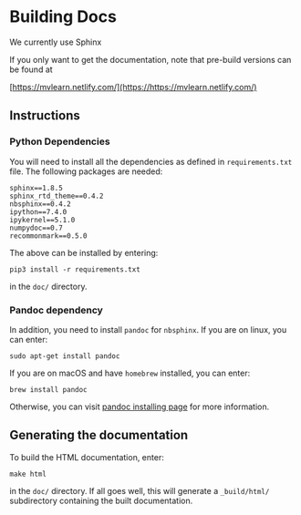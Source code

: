 # Building Docs

We currently use Sphinx

If you only want to get the documentation, note that pre-build versions can be found at

[https://mvlearn.netlify.com/](https://https://mvlearn.netlify.com/)

## Instructions

### Python Dependencies

You will need to install all the dependencies as defined in `requirements.txt` file. The following packages are needed:

    sphinx==1.8.5
    sphinx_rtd_theme==0.4.2
    nbsphinx==0.4.2
    ipython==7.4.0
    ipykernel==5.1.0
    numpydoc==0.7
    recommonmark==0.5.0

The above can be installed by entering:

    pip3 install -r requirements.txt

in the `doc/` directory.

### Pandoc dependency

In addition, you need to install `pandoc` for `nbsphinx`. If you are on linux, you can enter: 

    sudo apt-get install pandoc

If you are on macOS and have `homebrew` installed, you can enter:

    brew install pandoc

Otherwise, you can visit [pandoc installing page](https://pandoc.org/installing.html) for more information.

## Generating the documentation

To build the HTML documentation, enter:

    make html

in the `doc/` directory. If all goes well, this will generate a `_build/html/` subdirectory containing the built documentation.
